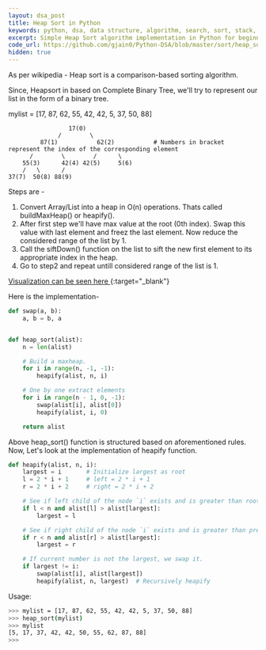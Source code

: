 ```yaml
---
layout: dsa_post
title: Heap Sort in Python
keywords: python, dsa, data structure, algorithm, search, sort, stack, queue, tree, heap, graph
excerpt: Simple Heap Sort algorithm implementation in Python for beginners and learners for beginners and learners
code_url: https://github.com/gjain0/Python-DSA/blob/master/sort/heap_sort.py
hidden: true
---
```


As per wikipedia -
Heap sort is a comparison-based sorting algorithm.

Since, Heapsort in based on Complete Binary Tree, we'll try to represent our list in the form of a binary tree.

mylist = [17, 87, 62, 55, 42, 42, 5, 37, 50, 88]

                     17(0)
                  /        \
             87(1)           62(2)           # Numbers in bracket represent the index of the corresponding element
          /        \        /      \
        55(3)      42(4) 42(5)     5(6)
        /   \      /
    37(7)  50(8) 88(9)

Steps are -

1. Convert Array/List into a heap in O(n) operations. Thats called buildMaxHeap() or heapify().
2. After first step we'll have max value at the root (0th index). Swap this value with last element and freez the last element. Now reduce the considered range of the list by 1.
3. Call the siftDown() function on the list to sift the new first element to its appropriate index in the heap.
4. Go to step2 and repeat untill considered range of the list is 1.

[Visualization can be seen here ](https://www.cs.usfca.edu/~galles/visualization/HeapSort.html){:target="_blank"}


Here is the implementation-

```py
def swap(a, b):
    a, b = b, a


def heap_sort(alist):
    n = len(alist)

    # Build a maxheap.
    for i in range(n, -1, -1):
        heapify(alist, n, i)

    # One by one extract elements
    for i in range(n - 1, 0, -1):
        swap(alist[i], alist[0])
        heapify(alist, i, 0)

    return alist
```

Above heap_sort() function is structured based on aforementioned rules.
Now, Let's look at the implementation of heapify function.

```py
def heapify(alist, n, i):
    largest = i       # Initialize largest as root
    l = 2 * i + 1     # left = 2 * i + 1
    r = 2 * i + 2     # right = 2 * i + 2

    # See if left child of the node `i` exists and is greater than root
    if l < n and alist[l] > alist[largest]:
        largest = l

    # See if right child of the node `i` exists and is greater than previously found largest number
    if r < n and alist[r] > alist[largest]:
        largest = r

    # If current number is not the largest, we swap it.
    if largest != i:
        swap(alist[i], alist[largest])
        heapify(alist, n, largest)  # Recursively heapify

```

Usage:

```sh
>>> mylist = [17, 87, 62, 55, 42, 42, 5, 37, 50, 88]
>>> heap_sort(mylist)
>>> mylist
[5, 17, 37, 42, 42, 50, 55, 62, 87, 88]
>>>
```